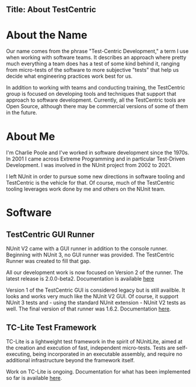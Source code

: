 Title: About TestCentric
---
# About the Name

Our name comes from the phrase "Test-Centric Development," a term I use when working with software teams. It describes an approach where pretty much everything a team does has a test of some kind behind it, ranging from micro-tests of the software to more subjective "tests" that help us decide what engineering practices work best for us.

In addition to working with teams and conducting training, the TestCentric group is focused on developing tools and techniques that support that approach to software development. Currently, all the TestCentric tools are Open Source, although there may be commercial versions of some of them in the future.

# About Me

I'm Charlie Poole and I've worked in software development since the 1970s. In 2001 I came across Extreme Programming and in particular Test-Driven Development. I was involved in the NUnit project from 2002 to 2021.

I left NUnit in order to pursue some new directions in software tooling and TestCentric is the vehicle for that. Of course, much of the TestCentric tooling leverages work done by me and others on the NUnit team.

# Software

## TestCentric GUI Runner

NUnit V2 came with a GUI runner in addition to the console runner. Beginning with NUnit 3, no GUI runner was provided. The TestCentric Runner was created to fill that gap.

All our development work is now focused on Version 2 of the runner. The latest release is 2.0.0-beta2. Documentation is available [here](/testcentric-gui)

Version 1 of the TestCentric GUI is considered legacy but is still availble. It looks and works very much like the NUnit V2 GUI. Of course, it support NUnit 3 tests and - using the standard NUnit extension - NUnit V2 tests as well. The final version of that runner was 1.6.2. Documentation [here](/testcentric-gui-version1).

## TC-Lite Test Framework

TC-Lite is a lightweight test framework in the spirit of NUnitLite, aimed at the creation and execution of fast, independent micro-tests. Tests are self-executing, being incorporated in an executable assembly, and require no additional infrastructure beyond the framework itself.

Work on TC-Lite is ongoing. Documentation for what has been implemented so far is available [here](/tc-lite).

<!-- ## TestCentric Framework

This is still on the drawing board, so I won't say much about it.

Generally, I'm thinking of carrying forward some of NUnit's syntactic innovations in a slightly expanded form and separating the assertion facility from the test framework itself. I would also like to allow users to choose among alternate sets of features for different kinds of testing - micro-tests versus functional testing, for example.

Many of the ideas that have been germinating around this new framework were nurtured by folks in the Lonely Coaches Sodality group.

## TestCentric Extension for Visual Studio

This is a bit more futuristic and will build on the experimental GUI to create a true VS extension (not an adapter) for running tests. This will allow the user to have the same views of tests either within VS or in a standalone GUI.

I have not yet decided whether this will be Open Source, commercial or dual-licensed using two different versions.

## TestCentric Test Engine

I'll be evaluating whether the NUnit engine can be used to carry out all the goals of the other projects. If necessary, a separate engine will be created. -->